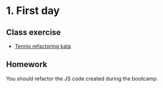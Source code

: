 # 1. First day
## Class exercise
- [Tennis refactoring kata](tennis-refactoring-kata)

## Homework
You should refactor the JS code created during the bootcamp.
